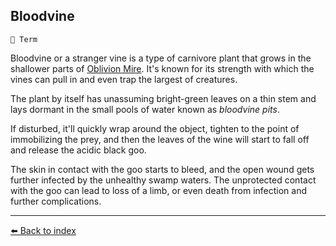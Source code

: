 ## Bloodvine

`📑 Term`

Bloodvine or a stranger vine is a type of carnivore plant that grows in the shallower parts of [Oblivion Mire](../refs/oblivion_mire.md). It's known for its strength with which the vines can pull in and even trap the largest of creatures.

The plant by itself has unassuming bright-green leaves on a thin stem and lays dormant in the small pools of water known as _bloodvine pits_. 

If disturbed, it'll quickly wrap around the object, tighten to the point of immobilizing the prey, and then the leaves of the wine will start to fall off and release the acidic black goo. 

The skin in contact with the goo starts to bleed, and the open wound gets further infected by the unhealthy swamp waters. The unprotected contact with the goo can lead to loss of a limb, or even death from infection and further complications.


----------
[⬅️ Back to index](../refs/#0580_s)